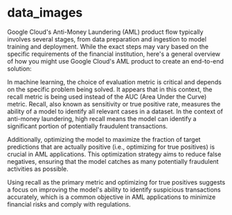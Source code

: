 # data_images

Google Cloud's Anti-Money Laundering (AML) product flow typically involves several stages, from data preparation and ingestion to model training and deployment. While the exact steps may vary based on the specific requirements of the financial institution, here's a general overview of how you might use Google Cloud's AML product to create an end-to-end solution:

In machine learning, the choice of evaluation metric is critical and depends on the specific problem being solved. It appears that in this context, the recall metric is being used instead of the AUC (Area Under the Curve) metric. Recall, also known as sensitivity or true positive rate, measures the ability of a model to identify all relevant cases in a dataset. In the context of anti-money laundering, high recall means the model can identify a significant portion of potentially fraudulent transactions.

Additionally, optimizing the model to maximize the fraction of target predictions that are actually positive (i.e., optimizing for true positives) is crucial in AML applications. This optimization strategy aims to reduce false negatives, ensuring that the model catches as many potentially fraudulent activities as possible.

Using recall as the primary metric and optimizing for true positives suggests a focus on improving the model's ability to identify suspicious transactions accurately, which is a common objective in AML applications to minimize financial risks and comply with regulations.
